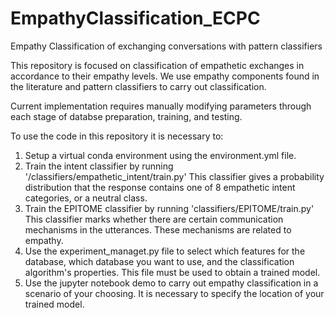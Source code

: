 # EmpathyClassification_ECPC

Empathy Classification of exchanging conversations with pattern classifiers 

This repository is focused on classification of empathetic exchanges in accordance to their empathy levels. We use empathy components found in the literature and pattern classifiers to carry out classification.

Current implementation requires manually modifying parameters through each stage of databse preparation, training, and testing. 

To use the code in this repository it is necessary to:

1. Setup a virtual conda environment using the environment.yml file. 
2. Train the intent classifier by running '/classifiers/empathetic_intent/train.py' This classifier gives a probability distribution that the response contains one of 8 empathetic intent categories, or a neutral class. 
3. Train the EPITOME classifier by running 'classifiers/EPITOME/train.py' This classifier marks whether there are certain communication mechanisms in the utterances. These mechanisms are related to empathy.
4. Use the experiment_managet.py file to select which features for the database, which database you want to use, and the classification algorithm's properties. This file must be used to obtain a trained model. 
5. Use the jupyter notebook demo to carry out empathy classification in a scenario of your choosing. It is necessary to specify the location of your trained model. 
